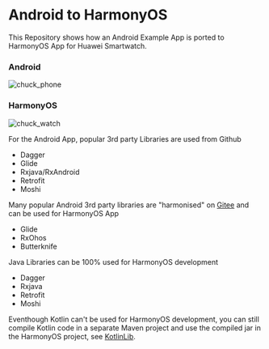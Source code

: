 # Android to HarmonyOS

This Repository shows how an Android Example App is ported to HarmonyOS App for Huawei Smartwatch.

### Android
![chuck_phone](https://user-images.githubusercontent.com/52449229/178690474-4757d050-7cfe-43ca-94a1-ef8a30942d1c.gif)

### HarmonyOS 
![chuck_watch](https://user-images.githubusercontent.com/52449229/178690565-aa85d301-4fed-4b96-94b0-d3cc85ac75c8.gif)

For the Android App, popular 3rd party Libraries are used from Github
- Dagger
- Glide
- Rxjava/RxAndroid
- Retrofit
- Moshi

Many popular Android 3rd party libraries are "harmonised" on [Gitee](https://gitee.com/HarmonyOS-tpc) and can be used for HarmonyOS App
- Glide
- RxOhos
- Butterknife

Java Libraries can be 100% used for HarmonyOS development
- Dagger
- Rxjava
- Retrofit
- Moshi

Eventhough Kotlin can't be used for HarmonyOS development, you can still compile Kotlin code in a separate Maven project and use the compiled jar
in the HarmonyOS project, see [KotlinLib](https://github.com/minkiapps/AndroidToHos/tree/main/KotlinLib).
